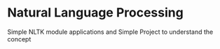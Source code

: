 # Natural Language Processing
 Simple NLTK module applications and Simple Project to understand the concept
